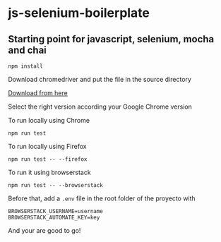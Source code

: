 # js-selenium-boilerplate

## Starting point for javascript, selenium, mocha and chai

```
npm install
```

Download chromedriver and put the file in the source directory

[Download from here](https://chromedriver.chromium.org/downloads)

Select the right version according your Google Chrome version

To run locally using Chrome
```
npm run test
```

To run locally using Firefox
```
npm run test -- --firefox
```

To run it using browserstack
```
npm run test -- --browserstack
```
Before that, add a `.env` file in the root folder of the proyecto with 
```
BROWSERSTACK_USERNAME=username
BROWSERSTACK_AUTOMATE_KEY=key
```

And your are good to go!

